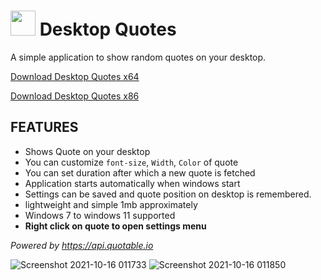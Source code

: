 #  <img src="https://user-images.githubusercontent.com/16499626/137559109-31f353be-3a77-4603-83c3-ad0d154588d5.png" width="40" height="40"> Desktop Quotes
A simple application to show random quotes on your desktop.  
 
 [Download Desktop Quotes x64](https://github.com/RaoHammas/DesktopQuotes/releases/download/v.1/Desktop.Quotes.x64.zip)  
  
 [Download Desktop Quotes x86](https://github.com/RaoHammas/DesktopQuotes/releases/download/v.1/Desktop.Quotes.x86.zip)  
 

## **FEATURES**

 
 - Shows Quote on your desktop
 - You can customize `font-size`, `Width`, `Color` of quote
 - You can set duration after which a new quote is fetched
 - Application starts automatically when windows start
 - Settings can be saved and quote position on desktop is remembered.
 - lightweight and simple 1mb approximately
 - Windows 7 to windows 11 supported
 - **Right click on quote to open settings menu**

*Powered by https://api.quotable.io*

 
 
![Screenshot 2021-10-16 011733](https://user-images.githubusercontent.com/16499626/137556192-157f24d2-1528-4637-867f-5ab2937a6586.png)
![Screenshot 2021-10-16 011850](https://user-images.githubusercontent.com/16499626/137556199-883cc611-68f7-4464-b799-48e243841dcb.png)
